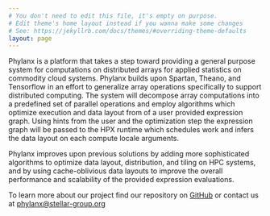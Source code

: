 ```yaml
---
# You don't need to edit this file, it's empty on purpose.
# Edit theme's home layout instead if you wanna make some changes
# See: https://jekyllrb.com/docs/themes/#overriding-theme-defaults
layout: page
---
```

Phylanx is a platform that takes a step toward providing a general purpose system for computations on distributed arrays for applied statistics on commodity cloud systems. Phylanx builds upon Spartan, Theano, and Tensorflow in an effort to generalize array operations specifically to support distributed computing. The system will decompose array computations into a predefined set of parallel operations and employ algorithms which optimize execution and data layout from of a user provided expression graph. Using hints from the user and the optimization step the expression graph will be passed to the HPX runtime which schedules work and infers the data layout on each compute locale arguments.

Phylanx improves upon previous solutions by adding more sophisticated algorithms to optimize data layout, distribution, and tiling on HPC systems, and by using cache-oblivious data layouts to improve the overall performance and scalability of the provided expression evaluations.

To learn more about our project find our repository on [GitHub](https://github.com/STEllAR-GROUP/phylanx) or contact us at [phylanx@stellar-group.org](mailto:phylanx@stellar-group.org)
